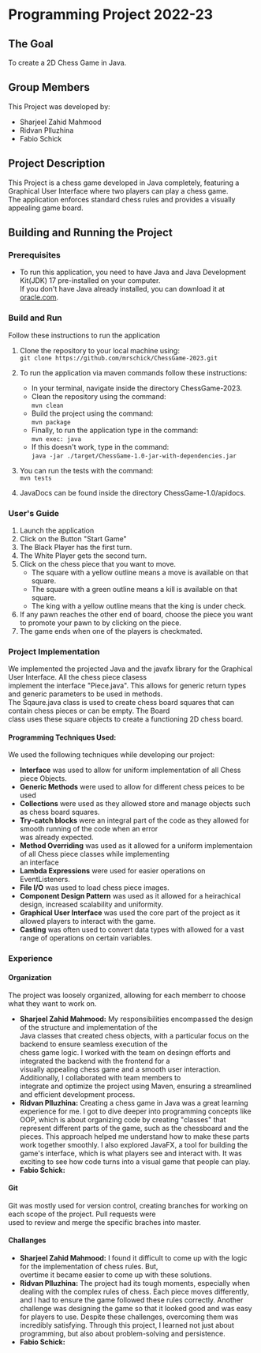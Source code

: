 # Programming Project 2022-23

## The Goal
To create a 2D Chess Game in Java.

## Group Members
This Project was developed by:
* Sharjeel Zahid Mahmood
* Ridvan Plluzhina
* Fabio Schick

## Project Description
This Project is a chess game developed in Java completely, featuring a Graphical User Interface where two players can play a chess game.  <br>
The application enforces standard chess rules and provides a visually appealing game board.

## Building and Running the Project

### Prerequisites
* To run this application, you need to have Java and Java Development Kit(JDK) 17 pre-installed on your computer.<br>
If you don't have Java already installed, you can download it at [oracle.com](https://www.oracle.com/java/technologies/downloads/).

### Build and Run
Follow these instructions to run the application
1. Clone the repository to your local machine using:<br>
   ```git clone https://github.com/mrschick/ChessGame-2023.git```<br>
2. To run the application via maven commands follow these instructions:
   * In your terminal, navigate inside the directory ChessGame-2023.
   * Clean the repository using the command:<br> ```mvn clean```<br>
   * Build the project using the command:<br> ```mvn package```<br>
   * Finally, to run the application type in the command: <br> ```mvn exec: java```<br>
   * If this doesn't work, type in the command: <br>  ```java -jar ./target/ChessGame-1.0-jar-with-dependencies.jar```
    
3. You can run the tests with the command: <br> ```mvn tests``` <br>
4. JavaDocs can be found inside the directory ChessGame-1.0/apidocs.

### User's Guide
1. Launch the application
2. Click on the Button "Start Game"
3. The Black Player has the first turn.
4. The White Player gets the second turn.
5. Click on the chess piece that you want to move.  <br>
   * The square with a yellow outline means a move is available on that square.
   * The square with a green outline means a kill is available on that square.
   * The king with a yellow outline means that the king is under check.
6. If any pawn reaches the other end of board, choose the piece you want to promote your pawn to by clicking on the piece.
7. The game ends when one of the players is checkmated.

### Project Implementation
We implemented the projected Java and the javafx library for the Graphical User Interface. All the chess piece clasess  <br>
implement the interface "Piece.java". This allows for generic return types and generic parameters to be used in methods.<br>
The Sqaure.java class is used to create chess board squares that can contain chess pieces or can be empty. The Board    <br>
class uses these square objects to create a functioning 2D chess board.

#### Programming Techniques Used:
We used the following techniques while developing our project:
* __Interface__ was used to allow for uniform implementation of all Chess piece Objects.
* __Generic Methods__ were used to allow for different chess peices to be used
* __Collections__ were used as they allowed store and manage objects such as chess board squares.
* __Try-catch blocks__ were an integral part of the code as they allowed for smooth running of the code when an error <br>
  was already expected.
* __Method Overriding__ was used as it allowed for a uniform implementaion of all Chess piece classes while implementing <br>
 an interface
* __Lambda Expressions__ were used for easier operations on EventListeners.
* __File I/O__ was used to load chess piece images.
* __Component Design Pattern__ was used as it allowed for a heirachical design, increased scalability and uniformity.
* __Graphical User Interface__ was used the core part of the project as it allowed players to interact with the game.
* __Casting__ was often used to convert data types with allowed for a vast range of operations on certain variables.

### Experience
#### Organization
The project was loosely organized, allowing for each memberr to choose what they want to work on.
* __Sharjeel Zahid Mahmood:__ My responsibilities encompassed the design of the structure and implementation of the  <br>
  Java classes that created chess objects, with a particular focus on the backend to ensure seamless execution of the  <br>
  chess game logic. I worked with the team on desingn efforts and integrated the backend with the frontend for a <br>
  visually appealing chess game and a smooth user interaction. Additionally, I collaborated with team members to <br>
  integrate and optimize the project using Maven, ensuring a streamlined and efficient development process. <br>
* __Ridvan Plluzhina:__ Creating a chess game in Java was a great learning experience for me. I got to dive deeper into programming concepts like OOP, which is about organizing code by creating "classes" that represent different parts of the game, such as the chessboard and the pieces. This approach helped me understand how to make these parts work together smoothly. I also explored JavaFX, a tool for building the game's interface, which is what players see and interact with. It was exciting to see how code turns into a visual game that people can play.
* __Fabio Schick:__

#### Git 
Git was mostly used for version control, creating branches for working on each scope of the project. Pull requests were <br>
used to review and merge the specific braches into master.

#### Challanges
* __Sharjeel Zahid Mahmood:__ I found it difficult to come up with the logic for the implementation of chess rules. But, <br>
  overtime it became easier to come up with these solutions.
* __Ridvan Plluzhina:__ The project had its tough moments, especially when dealing with the complex rules of chess. Each piece moves differently, and I had to ensure the game followed these rules correctly. Another challenge was designing the game so that it looked good and was easy for players to use. Despite these challenges, overcoming them was incredibly satisfying. Through this project, I learned not just about programming, but also about problem-solving and persistence.
* __Fabio Schick:__ 

